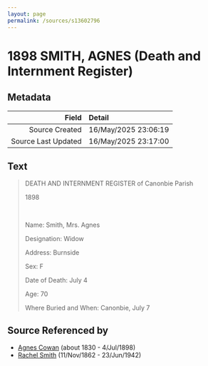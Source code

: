 ```yaml
---
layout: page
permalink: /sources/s13602796
---
```


# 1898 SMITH, AGNES (Death and Internment Register)

## Metadata
Field | Detail
---:|:---
Source Created | 16/May/2025 23:06:19
Source Last Updated | 16/May/2025 23:17:00

## Text

> DEATH AND INTERNMENT REGISTER of Canonbie Parish
>
> 1898
>
> <br/>
>
> Name: Smith, Mrs. Agnes
>
> Designation: Widow
>
> Address: Burnside
>
> Sex: F
>
> Date of Death: July 4
>
> Age: 70
>
> Where Buried and When: Canonbie, July 7
>

## Source Referenced by

* [Agnes Cowan](../people/@38031148@-agnes-cowan-b1830-d1898-7-4.md) (about 1830 - 4/Jul/1898)
* [Rachel Smith](../people/@58377523@-rachel-smith-b1862-11-11-d1942-6-23.md) (11/Nov/1862 - 23/Jun/1942)
